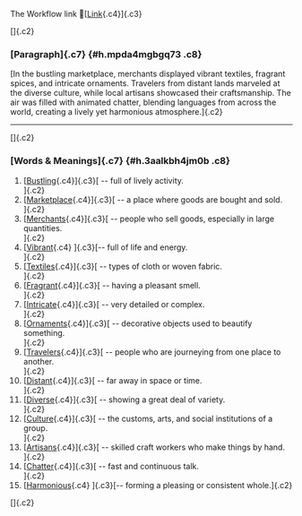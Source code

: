 The Workflow link
👏[[Link](https://www.google.com/url?q=http://www.google.com&sa=D&source=editors&ust=1758526481022910&usg=AOvVaw0Bc821G_vFg4NiiOY5IwJt){.c4}]{.c3}

[]{.c2}

### [Paragraph]{.c7} {#h.mpda4mgbgq73 .c8}

[In the bustling marketplace, merchants displayed vibrant textiles,
fragrant spices, and intricate ornaments. Travelers from distant lands
marveled at the diverse culture, while local artisans showcased their
craftsmanship. The air was filled with animated chatter, blending
languages from across the world, creating a lively yet harmonious
atmosphere.]{.c2}

------------------------------------------------------------------------

[]{.c2}

### [Words & Meanings]{.c7} {#h.3aalkbh4jm0b .c8}

1.  [[Bustling](https://www.google.com/url?q=http://www.google.com&sa=D&source=editors&ust=1758526481025039&usg=AOvVaw1t_nHmIotwWUqrloIv0mbH){.c4}]{.c3}[ --
    full of lively activity.\
    ]{.c2}
2.  [[Marketplace](https://www.google.com/url?q=http://www.google.com&sa=D&source=editors&ust=1758526481025246&usg=AOvVaw1HOzL9o_LqOu00RRIni-r1){.c4}]{.c3}[ --
    a place where goods are bought and sold.\
    ]{.c2}
3.  [[Merchants](https://www.google.com/url?q=http://www.google.com&sa=D&source=editors&ust=1758526481025408&usg=AOvVaw17QRiYyuzHahB88WBdIN68){.c4}]{.c3}[ --
    people who sell goods, especially in large quantities.\
    ]{.c2}
4.  [[Vibrant](https://www.google.com/url?q=http://www.google.com&sa=D&source=editors&ust=1758526481025570&usg=AOvVaw38BHrAfz0UoZttCg5WWGAU){.c4}
    ]{.c3}[-- full of life and energy.\
    ]{.c2}
5.  [[Textiles](https://www.google.com/url?q=http://www.google.com&sa=D&source=editors&ust=1758526481025691&usg=AOvVaw1b4Nd40V_FGMAA4Vld6Mz-){.c4}]{.c3}[ --
    types of cloth or woven fabric.\
    ]{.c2}
6.  [[Fragrant](https://www.google.com/url?q=http://www.google.com&sa=D&source=editors&ust=1758526481025807&usg=AOvVaw2QOuBY-m6tujUz8DU65GYC){.c4}]{.c3}[ --
    having a pleasant smell.\
    ]{.c2}
7.  [[Intricate](https://www.google.com/url?q=http://www.google.com&sa=D&source=editors&ust=1758526481025923&usg=AOvVaw35mVKZ97C2GrA5bVMETH_v){.c4}]{.c3}[ --
    very detailed or complex.\
    ]{.c2}
8.  [[Ornaments](https://www.google.com/url?q=http://www.google.com&sa=D&source=editors&ust=1758526481026050&usg=AOvVaw0TaQksGQP6Hbdl23cs_HfL){.c4}]{.c3}[ --
    decorative objects used to beautify something.\
    ]{.c2}
9.  [[Travelers](https://www.google.com/url?q=http://www.google.com&sa=D&source=editors&ust=1758526481026181&usg=AOvVaw2MMPG5l66lViatW-eJqRjY){.c4}]{.c3}[ --
    people who are journeying from one place to another.\
    ]{.c2}
10. [[Distant](https://www.google.com/url?q=http://www.google.com&sa=D&source=editors&ust=1758526481026326&usg=AOvVaw0lNmSgPXO89AKW2nq_aht1){.c4}]{.c3}[ --
    far away in space or time.\
    ]{.c2}
11. [[Diverse](https://www.google.com/url?q=http://www.google.com&sa=D&source=editors&ust=1758526481026433&usg=AOvVaw3iaGz5gv83vpvR43FHKr0l){.c4}]{.c3}[ --
    showing a great deal of variety.\
    ]{.c2}
12. [[Culture](https://www.google.com/url?q=http://www.google.com&sa=D&source=editors&ust=1758526481026545&usg=AOvVaw1e74XSAa3QUE40smCFBsEP){.c4}]{.c3}[ --
    the customs, arts, and social institutions of a group.\
    ]{.c2}
13. [[Artisans](https://www.google.com/url?q=http://www.google.com&sa=D&source=editors&ust=1758526481026673&usg=AOvVaw20sCreWOl7NDbXOPvMJUzt){.c4}]{.c3}[ --
    skilled craft workers who make things by hand.\
    ]{.c2}
14. [[Chatter](https://www.google.com/url?q=http://www.google.com&sa=D&source=editors&ust=1758526481026796&usg=AOvVaw2pvmoge1ZHClJc6KlUivZ8){.c4}]{.c3}[ --
    fast and continuous talk.\
    ]{.c2}
15. [[Harmonious](https://www.google.com/url?q=http://www.google.com&sa=D&source=editors&ust=1758526481026910&usg=AOvVaw1umyBtkDWMRJgGcHxxdPPa){.c4}
    ]{.c3}[-- forming a pleasing or consistent whole.]{.c2}

[]{.c2}
